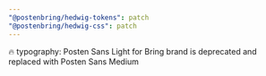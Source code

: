 ```yaml
---
"@postenbring/hedwig-tokens": patch
"@postenbring/hedwig-css": patch
---
```


:fire: typography: Posten Sans Light for Bring brand is deprecated and replaced with Posten Sans Medium
